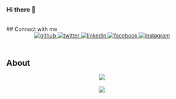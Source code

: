 ### Hi there 👋
<br/>  
## Connect with me  
<div align="center">
<a href="https://github.com/viniciusvacare" target="_blank">
<img src=https://img.shields.io/badge/github-%2324292e.svg?&style=for-the-badge&logo=github&logoColor=white alt=github style="margin-bottom: 5px;" />
</a>
<a href="https://twitter.com/vacareee" target="_blank">
<img src=https://img.shields.io/badge/twitter-%2300acee.svg?&style=for-the-badge&logo=twitter&logoColor=white alt=twitter style="margin-bottom: 5px;" />
</a>
<a href="https://linkedin.com/in/vinicius-vacare" target="_blank">
<img src=https://img.shields.io/badge/linkedin-%231E77B5.svg?&style=for-the-badge&logo=linkedin&logoColor=white alt=linkedin style="margin-bottom: 5px;" />
</a>
<a href="https://www.facebook.com/vinicius.vacare" target="_blank">
<img src=https://img.shields.io/badge/facebook-%232E87FB.svg?&style=for-the-badge&logo=facebook&logoColor=white alt=facebook style="margin-bottom: 5px;" />
</a>
<a href="https://instagram.com/viniciusvacare" target="_blank">
<img src=https://img.shields.io/badge/instagram-%23000000.svg?&style=for-the-badge&logo=instagram&logoColor=white alt=instagram style="margin-bottom: 5px;" />
</a>  
</div>  
  

<br/>  


## About
<div align="center"><img src="https://github-readme-stats.vercel.app/api?username=viniciusvacare&show_icons=true&count_private=true&hide_border=true" align="center" /></div>  
<br/>
<div align="center"><img src="https://github-readme-stats.vercel.app/api/top-langs/?username=viniciusvacare&layout=compact&hide_border=true" align="center" /></div>  

  

<br/>  

<!-- <div align="center">
<img src="https://komarev.com/ghpvc/?username=viniciusvacare&&style=flat-square" align="center" />
</div>  
   -->

<br/>  


<br />

